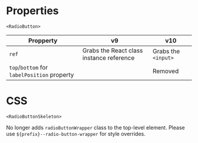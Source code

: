 # Properties

`<RadioButton>`

| Propperty                                   | v9                                       | v10                 |
| ------------------------------------------- | ---------------------------------------- | ------------------- |
| `ref`                                       | Grabs the React class instance reference | Grabs the `<input>` |
| `top`/`bottom` for `labelPosition` property |                                          | Removed             |

# CSS

`<RadioButtonSkeleton>`

No longer adds `radioButtonWrapper` class to the top-level element. Please use `${prefix}--radio-button-wrapper` for style overrides.

